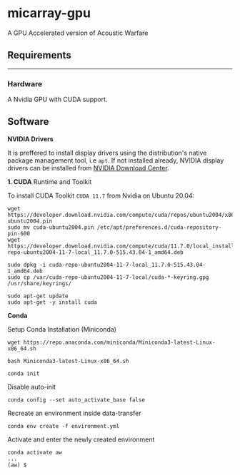 # micarray-gpu

A GPU Accelerated version of Acoustic Warfare 


## Requirements
---------------
### Hardware

A Nvidia GPU with CUDA support.

## Software

**NVIDIA Drivers**

It is preffered to install display drivers using the distribution's native package management tool, i.e `apt`. If not installed already, NVIDIA display drivers can be installed from [NVIDIA Download Center](https://www.nvidia.com/Download/index.aspx?lang=en-us).

**1. CUDA** Runtime and Toolkit

To install CUDA Toolkit `CUDA 11.7` from Nvidia on Ubuntu 20.04:

    wget https://developer.download.nvidia.com/compute/cuda/repos/ubuntu2004/x86_64/cuda-ubuntu2004.pin
    sudo mv cuda-ubuntu2004.pin /etc/apt/preferences.d/cuda-repository-pin-600
    wget https://developer.download.nvidia.com/compute/cuda/11.7.0/local_installers/cuda-repo-ubuntu2004-11-7-local_11.7.0-515.43.04-1_amd64.deb

    sudo dpkg -i cuda-repo-ubuntu2004-11-7-local_11.7.0-515.43.04-1_amd64.deb
    sudo cp /var/cuda-repo-ubuntu2004-11-7-local/cuda-*-keyring.gpg /usr/share/keyrings/

    sudo apt-get update
    sudo apt-get -y install cuda

**Conda**

Setup Conda Installation (Miniconda)

    wget https://repo.anaconda.com/miniconda/Miniconda3-latest-Linux-x86_64.sh

    bash Miniconda3-latest-Linux-x86_64.sh

    conda init

Disable auto-init

    conda config --set auto_activate_base false

Recreate an environment inside data-transfer

    conda env create -f environment.yml

Activate and enter the newly created environment

    conda activate aw
    ...
    (aw) $ 